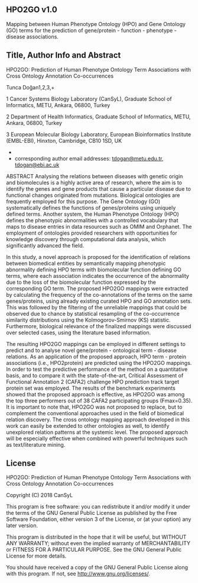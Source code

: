 ## HPO2GO v1.0

Mapping between Human Phenotype Ontology (HPO) and Gene Ontology (GO) terms for the prediction of gene/protein - function - phenotype - disease associations.

## Title, Author Info and Abstract

HPO2GO: Prediction of Human Phenotype Ontology Term Associations with Cross Ontology Annotation Co-occurrences

Tunca Doğan1,2,3,+

1	Cancer Systems Biology Laboratory (CanSyL), Graduate School of Informatics, METU, Ankara, 06800, Turkey

2	Department of Health Informatics, Graduate School of Informatics, METU, Ankara, 06800, Turkey

3	European Molecular Biology Laboratory, European Bioinformatics Institute (EMBL-EBI), Hinxton, Cambridge, CB10 1SD, UK

* 
* corresponding author email addresses: tdogan@metu.edu.tr, tdogan@ebi.ac.uk

ABSTRACT
Analysing the relations between diseases with genetic origin and biomolecules is a highly active area of research, where the aim is to identify the genes and gene products that cause a particular disease due to functional changes originated from mutations. Biological ontologies are frequently employed for this purpose. The Gene Ontology (GO) systematically defines the functions of genes/proteins using uniquely defined terms. Another system, the Human Phenotype Ontology (HPO) defines the phenotypic abnormalities with a controlled vocabulary that maps to disease entries in data resources such as OMIM and Orphanet. The employment of ontologies provided researchers with opportunities for knowledge discovery through computational data analysis, which significantly advanced the field.

In this study, a novel approach is proposed for the identification of relations between biomedical entities by semantically mapping phenotypic abnormality defining HPO terms with biomolecular function defining GO terms, where each association indicates the occurrence of the abnormality due to the loss of the biomolecular function expressed by the corresponding GO term. The proposed HPO2GO mappings were extracted by calculating the frequency of the co-annotations of the terms on the same genes/proteins, using already existing curated HPO and GO annotation sets. This was followed by the filtering of the unreliable mappings that could be observed due to chance by statistical resampling of the co-occurrence similarity distributions using the Kolmogorov-Smirnov (KS) statistic. Furthermore, biological relevance of the finalized mappings were discussed over selected cases, using the literature based information.

The resulting HPO2GO mappings can be employed in different settings to predict and to analyse novel gene/protein - ontological term - disease relations. As an application of the proposed approach, HPO term - protein associations (i.e., HPO2protein) are predicted using the HPO2GO mappings. In order to test the predictive performance of the method on a quantitative basis, and to compare it with the state-of-the-art, Critical Assessment of Functional Annotation 2 (CAFA2) challenge HPO prediction track target protein set was employed. The results of the benchmark experiments showed that the proposed approach is effective, as HPO2GO was among the top three performers out of 38 CAFA2 participating groups (Fmax=0.35). It is important to note that, HPO2GO was not proposed to replace, but to complement the conventional approaches used in the field of biomedical relation discovery. The cross ontology mapping approach developed in this work can easily be extended to other ontologies as well, to identify unexplored relation patterns at the systemic level. The proposed approach will be especially effective when combined with powerful techniques such as text/literature mining.

## License
HPO2GO: Prediction of Human Phenotype Ontology Term Associations with Cross Ontology Annotation Co-occurrences

Copyright (C) 2018 CanSyL

This program is free software: you can redistribute it and/or modify it under the terms of the GNU General Public License as published by the Free Software Foundation, either version 3 of the License, or (at your option) any later version.

This program is distributed in the hope that it will be useful, but WITHOUT ANY WARRANTY; without even the implied warranty of MERCHANTABILITY or FITNESS FOR A PARTICULAR PURPOSE. See the GNU General Public License for more details.

You should have received a copy of the GNU General Public License along with this program.  If not, see <http://www.gnu.org/licenses/>.
